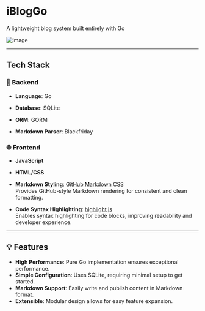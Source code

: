 # iBlogGo  
A lightweight blog system built entirely with Go  

![image](https://github.com/user-attachments/assets/d70959d7-511f-4f6f-87d2-97c13bf1178c)  

---

## Tech Stack  

### 🚀 Backend  
- **Language**: Go  

- **Database**: SQLite  

- **ORM**: GORM  

- **Markdown Parser**: Blackfriday  

### 🌐 Frontend  
- **JavaScript**  

- **HTML/CSS**  

- **Markdown Styling**: [GitHub Markdown CSS](https://github.com/sindresorhus/github-markdown-css)  
  Provides GitHub-style Markdown rendering for consistent and clean formatting.  

- **Code Syntax Highlighting**: [highlight.js](https://github.com/highlightjs/highlight.js)  
  Enables syntax highlighting for code blocks, improving readability and developer experience.  

---

## 💡 Features  
- **High Performance**: Pure Go implementation ensures exceptional performance.  
- **Simple Configuration**: Uses SQLite, requiring minimal setup to get started.  
- **Markdown Support**: Easily write and publish content in Markdown format.  
- **Extensible**: Modular design allows for easy feature expansion.  
